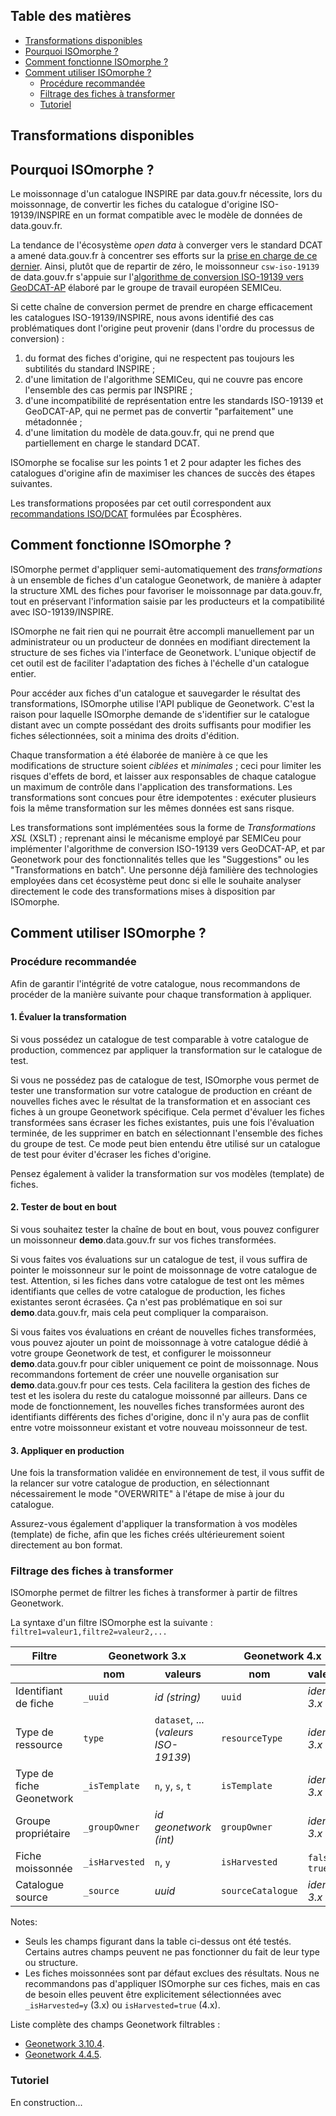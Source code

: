 ## Table des matières

- [Transformations disponibles](#transformations)
- [Pourquoi ISOmorphe ?](#pourquoi)
- [Comment fonctionne ISOmorphe ?](#comment)
- [Comment utiliser ISOmorphe ?](#utilisation)
    - [Procédure recommandée](#utilisation-procedure)
    - [Filtrage des fiches à transformer](#filtrage-fiches)
    - [Tutoriel](#utilisation-tutoriel)


## <a name="transformations"></a>Transformations disponibles

<!-- insert:transformations_docs -->


## <a name="pourquoi"></a>Pourquoi ISOmorphe ?

Le moissonnage d'un catalogue INSPIRE par data.gouv.fr nécessite, lors du moissonnage, de convertir les fiches du catalogue d'origine ISO-19139/INSPIRE en un format compatible avec le modèle de données de data.gouv.fr.

La tendance de l'écosystème *open data* à converger vers le standard DCAT a amené data.gouv.fr à concentrer ses efforts sur la [prise en charge de ce dernier](https://doc.data.gouv.fr/moissonnage/dcat/).
Ainsi, plutôt que de repartir de zéro, le moissonneur `csw-iso-19139` de data.gouv.fr s'appuie sur l'[algorithme de conversion ISO-19139 vers GeoDCAT-AP](https://github.com/SEMICeu/iso-19139-to-dcat-ap/tree/geodcat-ap-2.0.0) élaboré par le groupe de travail européen SEMICeu.

Si cette chaîne de conversion permet de prendre en charge efficacement les catalogues ISO-19139/INSPIRE, nous avons identifié des cas problématiques dont l'origine peut provenir (dans l'ordre du processus de conversion)&nbsp;:

1. du format des fiches d'origine, qui ne respectent pas toujours les subtilités du standard INSPIRE&nbsp;;
2. d'une limitation de l'algorithme SEMICeu, qui ne couvre pas encore l'ensemble des cas permis par INSPIRE&nbsp;;
3. d'une incompatibilité de représentation entre les standards ISO-19139 et GeoDCAT-AP, qui ne permet pas de convertir "parfaitement" une métadonnée&nbsp;;
4. d'une limitation du modèle de data.gouv.fr, qui ne prend que partiellement en charge le standard DCAT.

ISOmorphe se focalise sur les points 1 et 2 pour adapter les fiches des catalogues d'origine afin de maximiser les chances de succès des étapes suivantes.

Les transformations proposées par cet outil correspondent aux [recommandations ISO/DCAT](https://ecospheres.gitbook.io/recommandations-iso-dcat) formulées par Écosphères.


## <a name="comment"></a>Comment fonctionne ISOmorphe ?

ISOmorphe permet d'appliquer semi-automatiquement des *transformations* à un ensemble de fiches d'un catalogue Geonetwork, de manière à adapter la structure XML des fiches pour favoriser le moissonnage par data.gouv.fr, tout en préservant l'information saisie par les producteurs et la compatibilité avec ISO-19139/INSPIRE.

ISOmorphe ne fait rien qui ne pourrait être accompli manuellement par un administrateur ou un producteur de données en modifiant directement la structure de ses fiches via l'interface de Geonetwork.
L'unique objectif de cet outil est de faciliter l'adaptation des fiches à l'échelle d'un catalogue entier.

Pour accéder aux fiches d'un catalogue et sauvegarder le résultat des transformations, ISOmorphe utilise l'API publique de Geonetwork.
C'est la raison pour laquelle ISOmorphe demande de s'identifier sur le catalogue distant avec un compte possédant des droits suffisants pour modifier les fiches sélectionnées, soit a minima des droits d'édition.

Chaque transformation a été élaborée de manière à ce que les modifications de structure soient *ciblées* et *minimales*&nbsp;; ceci pour limiter les risques d'effets de bord, et laisser aux responsables de chaque catalogue un maximum de contrôle dans l'application des transformations.
Les transformations sont concues pour être idempotentes&nbsp;: exécuter plusieurs fois la même transformation sur les mêmes données est sans risque.

Les transformations sont implémentées sous la forme de *Transformations XSL* (XSLT)&nbsp;; reprenant ainsi le mécanisme employé par SEMICeu pour implémenter l'algorithme de conversion ISO-19139 vers GeoDCAT-AP, et par Geonetwork pour des fonctionnalités telles que les "Suggestions" ou les "Transformations en batch".
Une personne déjà familière des technologies employées dans cet écosystème peut donc si elle le souhaite analyser directement le code des transformations mises à disposition par ISOmorphe.


## <a name="utilisation"></a>Comment utiliser ISOmorphe ?

### <a name="utilisation-procedure"></a>Procédure recommandée

Afin de garantir l'intégrité de votre catalogue, nous recommandons de procéder de la manière suivante pour chaque transformation à appliquer.


#### 1. Évaluer la transformation

Si vous possédez un catalogue de test comparable à votre catalogue de production, commencez par appliquer la transformation sur le catalogue de test.

Si vous ne possédez pas de catalogue de test, ISOmorphe vous permet de tester une transformation sur votre catalogue de production en créant de nouvelles fiches avec le résultat de la transformation et en associant ces fiches à un groupe Geonetwork spécifique.
Cela permet d'évaluer les fiches transformées sans écraser les fiches existantes, puis une fois l'évaluation terminée, de les supprimer en batch en sélectionnant l'ensemble des fiches du groupe de test.
Ce mode peut bien entendu être utilisé sur un catalogue de test pour éviter d'écraser les fiches d'origine.

Pensez également à valider la transformation sur vos modèles (template) de fiches.


#### 2. Tester de bout en bout

Si vous souhaitez tester la chaîne de bout en bout, vous pouvez configurer un moissonneur **demo**.data.gouv.fr sur vos fiches transformées.

Si vous faites vos évaluations sur un catalogue de test, il vous suffira de pointer le moissonneur sur le point de moissonnage de votre catalogue de test.
Attention, si les fiches dans votre catalogue de test ont les mêmes identifiants que celles de votre catalogue de production, les fiches existantes seront écrasées.
Ça n'est pas problématique en soi sur **demo**.data.gouv.fr, mais cela peut compliquer la comparaison.

Si vous faites vos évaluations en créant de nouvelles fiches transformées, vous pouvez ajouter un point de moissonnage à votre catalogue dédié à votre groupe Geonetwork de test, et configurer le moissonneur **demo**.data.gouv.fr pour cibler uniquement ce point de moissonnage.
Nous recommandons fortement de créer une nouvelle organisation sur **demo**.data.gouv.fr pour ces tests.
Cela facilitera la gestion des fiches de test et les isolera du reste du catalogue moissonné par ailleurs.
Dans ce mode de fonctionnement, les nouvelles fiches transformées auront des identifiants différents des fiches d'origine, donc il n'y aura pas de conflit entre votre moissonneur existant et votre nouveau moissonneur de test.


#### 3. Appliquer en production

Une fois la transformation validée en environnement de test, il vous suffit de la relancer sur votre catalogue de production, en sélectionnant nécessairement le mode "OVERWRITE" à l'étape de mise à jour du catalogue.

Assurez-vous également d'appliquer la transformation à vos modèles (template) de fiche, afin que les fiches créés ultérieurement soient directement au bon format.


### <a name="filtrage-fiches"></a>Filtrage des fiches à transformer

ISOmorphe permet de filtrer les fiches à transformer à partir de filtres Geonetwork.

La syntaxe d'un filtre ISOmorphe est la suivante : `filtre1=valeur1,filtre2=valeur2,...`

<div class="fr-table" id="table-md-component">
  <div class="fr-table__wrapper">
    <div class="fr-table__container">
      <div class="fr-table__content">
        <table id="table-md">
          <thead>
            <tr scope="col">
              <th>Filtre</th>
              <th colspan="2">Geonetwork 3.x</th>
              <th colspan="2">Geonetwork 4.x</th>
            </tr>
            <tr scope="col">
              <th></th>
              <th>nom</th><th>valeurs</th>
              <th>nom</th><th>valeurs</th>
            </tr>
          </thead>
          <tbody>
            <tr>
              <td>Identifiant de fiche</td>
              <td><code>_uuid</code></td><td><em>id (string)</em></td>
              <td><code>uuid</code></td><td><em>idem 3.x</em></td>
            </tr>
            <tr>
              <td>Type de ressource</td>
              <td><code>type</code></td><td><code>dataset</code>, ... (<em>valeurs ISO-19139</em>)</td>
              <td><code>resourceType</code></td><td><em>idem 3.x</em></td>
            </tr>
            <tr>
              <td>Type de fiche Geonetwork</td>
              <td><code>_isTemplate</code></td><td><code>n</code>, <code>y</code>, <code>s</code>, <code>t</code></td>
              <td><code>isTemplate</code></td><td><em>idem 3.x</em></td>
            </tr>
            <tr>
              <td>Groupe propriétaire</td>
              <td><code>_groupOwner</code></td><td><em>id geonetwork (int)</em></td>
              <td><code>groupOwner</code></td><td><em>idem 3.x</em></td>
            </tr>
            <tr>
              <td>Fiche moissonnée</td>
              <td><code>_isHarvested</code></td><td><code>n</code>, <code>y</code></td>
              <td><code>isHarvested</code></td><td><code>false</code>, <code>true</code></td>
            </tr>
            <tr>
              <td>Catalogue source</td>
              <td><code>_source</code></td><td><em>uuid</em></td>
              <td><code>sourceCatalogue</code></td><td><em>idem 3.x</em></td>
            </tr>
          </tbody>
        </table>
      </div>
    </div>
  </div>
</div>

Notes:
- Seuls les champs figurant dans la table ci-dessus ont été testés.
  Certains autres champs peuvent ne pas fonctionner du fait de leur type ou structure.
- Les fiches moissonnées sont par défaut exclues des résultats.
  Nous ne recommandons pas d'appliquer ISOmorphe sur ces fiches, mais en cas de besoin elles peuvent être explicitement sélectionnées avec `_isHarvested=y` (3.x) ou `isHarvested=true` (4.x).

Liste complète des champs Geonetwork filtrables :
- [Geonetwork 3.10.4](https://github.com/geonetwork/core-geonetwork/blob/3.10.4/web/src/main/webapp/WEB-INF/config-lucene.xml#L107).
- [Geonetwork 4.4.5](https://github.com/geonetwork/core-geonetwork/blob/4.4.5/web/src/main/webResources/WEB-INF/data/config/index/records.json#L1568).



### <a name="utilisation-tutoriel"></a>Tutoriel

En construction...
